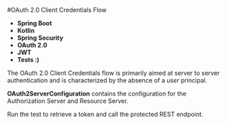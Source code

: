 #OAuth 2.0 Client Credentials Flow
- **Spring Boot**
- **Kotlin**
- **Spring Security**
- **OAuth 2.0**
- **JWT**
- **Tests :)**

The OAuth 2.0 Client Credentials flow is primarily aimed at server to server authentication and is characterized by the absence of a *user* principal. 

**OAuth2ServerConfiguration** contains the configuration for the Authorization Server and Resource Server.

Run the test to retrieve a token and call the protected REST endpoint.